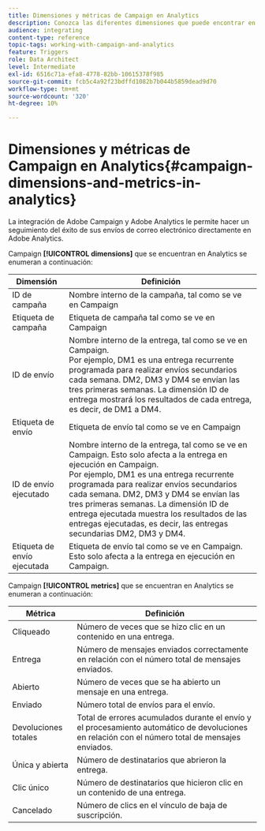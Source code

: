 ```yaml
---
title: Dimensiones y métricas de Campaign en Analytics
description: Conozca las diferentes dimensiones que puede encontrar en Adobe Analytics para empezar a rastrear las entregas de correo electrónico desde Adobe Campaign.
audience: integrating
content-type: reference
topic-tags: working-with-campaign-and-analytics
feature: Triggers
role: Data Architect
level: Intermediate
exl-id: 6516c71a-efa8-4778-82bb-10615378f985
source-git-commit: fcb5c4a92f23bdffd1082b7b044b5859dead9d70
workflow-type: tm+mt
source-wordcount: '320'
ht-degree: 10%

---
```


# Dimensiones y métricas de Campaign en Analytics{#campaign-dimensions-and-metrics-in-analytics}

La integración de Adobe Campaign y Adobe Analytics le permite hacer un seguimiento del éxito de sus envíos de correo electrónico directamente en Adobe Analytics.

Campaign **[!UICONTROL dimensions]** que se encuentran en Analytics se enumeran a continuación:

<table> 
 <thead> 
  <tr> 
   <th> Dimensión<br /> </th> 
   <th> Definición<br /> </th> 
  </tr> 
 </thead> 
 <tbody> 
  <tr> 
   <td> ID de campaña<br /> </td> 
   <td> Nombre interno de la campaña, tal como se ve en Campaign<br /> </td> 
  </tr> 
  <tr> 
   <td> Etiqueta de campaña<br /> </td> 
   <td> Etiqueta de campaña tal como se ve en Campaign<br /> </td> 
  </tr> 
  <tr> 
   <td> ID de envío<br /> </td> 
   <td> Nombre interno de la entrega, tal como se ve en Campaign.<br /> Por ejemplo, DM1 es una entrega recurrente programada para realizar envíos secundarios cada semana. DM2, DM3 y DM4 se envían las tres primeras semanas. La dimensión ID de entrega mostrará los resultados de cada entrega, es decir, de DM1 a DM4. <br /> </td> 
  </tr> 
  <tr> 
   <td> Etiqueta de envío<br /> </td> 
   <td> Etiqueta de envío tal como se ve en Campaign<br /> </td> 
  </tr> 
  <tr> 
   <td> ID de envío ejecutado<br /> </td> 
   <td> Nombre interno de la entrega, tal como se ve en Campaign. Esto solo afecta a la entrega en ejecución en Campaign.<br /> Por ejemplo, DM1 es una entrega recurrente programada para realizar envíos secundarios cada semana. DM2, DM3 y DM4 se envían las tres primeras semanas. La dimensión ID de entrega ejecutada muestra los resultados de las entregas ejecutadas, es decir, las entregas secundarias DM2, DM3 y DM4. <br /> </td> 
  </tr> 
  <tr> 
   <td> Etiqueta de envío ejecutada<br /> </td> 
   <td> Etiqueta de envío tal como se ve en Campaign. Esto solo afecta a la entrega en ejecución en Campaign.<br /> </td> 
  </tr> 
 </tbody> 
</table>

Campaign **[!UICONTROL metrics]** que se encuentran en Analytics se enumeran a continuación:

<table> 
 <thead> 
  <tr> 
   <th> Métrica<br /> </th> 
   <th> Definición<br /> </th> 
  </tr> 
 </thead> 
 <tbody> 
  <tr> 
   <td> Cliqueado<br /> </td> 
   <td> Número de veces que se hizo clic en un contenido en una entrega.<br /> </td> 
  </tr> 
  <tr> 
   <td> Entrega<br /> </td> 
   <td> Número de mensajes enviados correctamente en relación con el número total de mensajes enviados.<br /> </td> 
  </tr> 
  <tr> 
   <td> Abierto<br /> </td> 
   <td> Número de veces que se ha abierto un mensaje en una entrega.<br /> </td> 
  </tr> 
  <tr> 
   <td> Enviado<br /> </td> 
   <td> Número total de envíos para el envío.<br /> </td> 
  </tr> 
  <tr> 
   <td> Devoluciones totales<br /> </td> 
   <td> Total de errores acumulados durante el envío y el procesamiento automático de devoluciones en relación con el número total de mensajes enviados.<br /> </td> 
  </tr> 
  <tr> 
   <td> Única y abierta<br /> </td> 
   <td> Número de destinatarios que abrieron la entrega.<br /> </td> 
  </tr> 
  <tr> 
   <td> Clic único<br /> </td> 
   <td> Número de destinatarios que hicieron clic en un contenido de una entrega.<br /> </td> 
  </tr> 
  <tr> 
   <td> Cancelado<br /> </td> 
   <td> Número de clics en el vínculo de baja de suscripción.<br /> </td> 
  </tr> 
 </tbody> 
</table>
